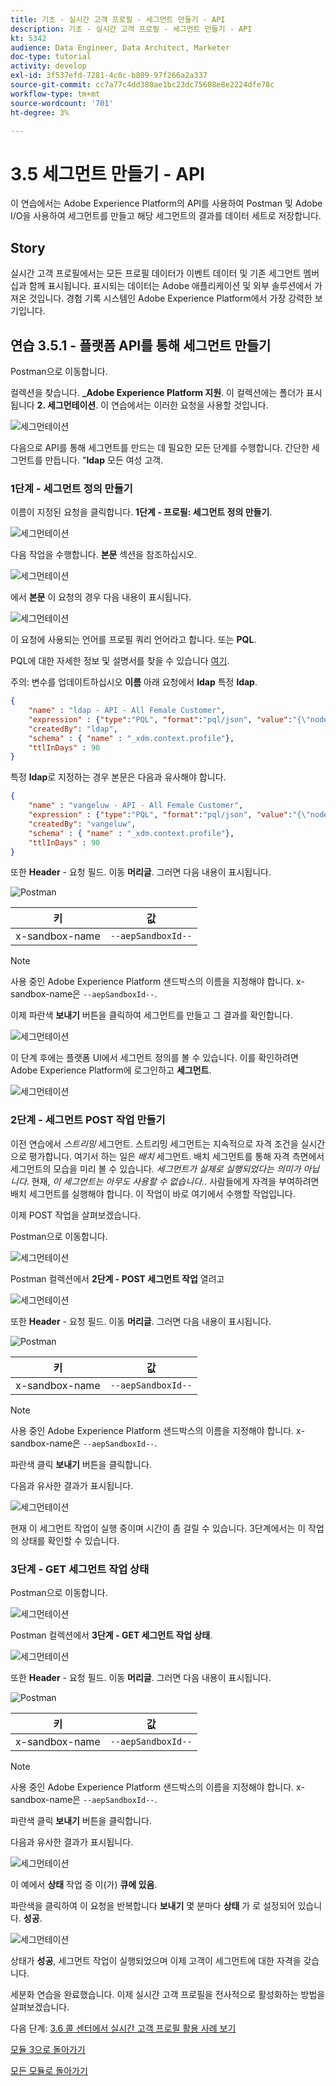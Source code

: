 ```yaml
---
title: 기초 - 실시간 고객 프로필 - 세그먼트 만들기 - API
description: 기초 - 실시간 고객 프로필 - 세그먼트 만들기 - API
kt: 5342
audience: Data Engineer, Data Architect, Marketer
doc-type: tutorial
activity: develop
exl-id: 3f537efd-7281-4c0c-b809-97f266a2a337
source-git-commit: cc7a77c4dd380ae1bc23dc75608e8e2224dfe78c
workflow-type: tm+mt
source-wordcount: '701'
ht-degree: 3%

---
```


# 3.5 세그먼트 만들기 - API

이 연습에서는 Adobe Experience Platform의 API를 사용하여 Postman 및 Adobe I/O을 사용하여 세그먼트를 만들고 해당 세그먼트의 결과를 데이터 세트로 저장합니다.

## Story

실시간 고객 프로필에서는 모든 프로필 데이터가 이벤트 데이터 및 기존 세그먼트 멤버십과 함께 표시됩니다. 표시되는 데이터는 Adobe 애플리케이션 및 외부 솔루션에서 가져온 것입니다. 경험 기록 시스템인 Adobe Experience Platform에서 가장 강력한 보기입니다.

## 연습 3.5.1 - 플랫폼 API를 통해 세그먼트 만들기

Postman으로 이동합니다.

컬렉션을 찾습니다. **_Adobe Experience Platform 지원**. 이 컬렉션에는 폴더가 표시됩니다 **2. 세그먼테이션**. 이 연습에서는 이러한 요청을 사용할 것입니다.

![세그먼테이션](./images/pmdtl.png)

다음으로 API를 통해 세그먼트를 만드는 데 필요한 모든 단계를 수행합니다. 간단한 세그먼트를 만듭니다. &quot;**ldap** 모든 여성 고객.

### 1단계 - 세그먼트 정의 만들기

이름이 지정된 요청을 클릭합니다. **1단계 - 프로필: 세그먼트 정의 만들기**.

![세그먼테이션](./images/s1_call.png)

다음 작업을 수행합니다. **본문** 섹션을 참조하십시오.

![세그먼테이션](./images/s1_body.png)

에서 **본문** 이 요청의 경우 다음 내용이 표시됩니다.

![세그먼테이션](./images/s1_bodydtl.png)

이 요청에 사용되는 언어를 프로필 쿼리 언어라고 합니다. 또는 **PQL**.

PQL에 대한 자세한 정보 및 설명서를 찾을 수 있습니다 [여기](https://experienceleague.adobe.com/docs/experience-platform/segmentation/pql/overview.html?lang=en).


주의: 변수를 업데이트하십시오 **이름** 아래 요청에서 **ldap** 특정 **ldap**.

```json
{
    "name" : "ldap - API - All Female Customer",
    "expression" : {"type":"PQL", "format":"pql/json", "value":"{\"nodeType\":\"fnApply\",\"fnName\":\"in\",\"params\":[{\"nodeType\":\"fieldLookup\",\"fieldName\":\"gender\",\"object\":{\"nodeType\":\"fieldLookup\",\"fieldName\":\"person\",\"object\":{\"nodeType\":\"literal\",\"literalType\":\"XDMObject\",\"value\":\"profile\"}}},{\"literalType\":\"List\",\"nodeType\":\"literal\",\"value\":[\"female\"]}]}"},
    "createdBy": "ldap",
    "schema" : { "name" : "_xdm.context.profile"},
    "ttlInDays" : 90
}
```

특정 **ldap**&#x200B;로 지정하는 경우 본문은 다음과 유사해야 합니다.

```json
{
    "name" : "vangeluw - API - All Female Customer",
    "expression" : {"type":"PQL", "format":"pql/json", "value":"{\"nodeType\":\"fnApply\",\"fnName\":\"in\",\"params\":[{\"nodeType\":\"fieldLookup\",\"fieldName\":\"gender\",\"object\":{\"nodeType\":\"fieldLookup\",\"fieldName\":\"person\",\"object\":{\"nodeType\":\"literal\",\"literalType\":\"XDMObject\",\"value\":\"profile\"}}},{\"literalType\":\"List\",\"nodeType\":\"literal\",\"value\":[\"female\"]}]}"},
    "createdBy": "vangeluw",
    "schema" : { "name" : "_xdm.context.profile"},
    "ttlInDays" : 90
}
```

또한 **Header** - 요청 필드. 이동 **머리글**. 그러면 다음 내용이 표시됩니다.

![Postman](./images/s1_h.png)

| 키 | 값 |
| -------------- | ------------------ |
| x-sandbox-name | `--aepSandboxId--` |

>[!NOTE]
>
>사용 중인 Adobe Experience Platform 샌드박스의 이름을 지정해야 합니다. x-sandbox-name은 `--aepSandboxId--`.

이제 파란색 **보내기** 버튼을 클릭하여 세그먼트를 만들고 그 결과를 확인합니다.

![세그먼테이션](./images/s1_bodydtl_results.png)

이 단계 후에는 플랫폼 UI에서 세그먼트 정의를 볼 수 있습니다. 이를 확인하려면 Adobe Experience Platform에 로그인하고 **세그먼트**.

![세그먼테이션](./images/s1_segmentdef.png)

### 2단계 - 세그먼트 POST 작업 만들기

이전 연습에서 _스트리밍_ 세그먼트. 스트리밍 세그먼트는 지속적으로 자격 조건을 실시간으로 평가합니다. 여기서 하는 일은 _배치_ 세그먼트. 배치 세그먼트를 통해 자격 측면에서 세그먼트의 모습을 미리 볼 수 있습니다. _세그먼트가 실제로 실행되었다는 의미가 아닙니다_. 현재, _이 세그먼트는 아무도 사용할 수 없습니다._. 사람들에게 자격을 부여하려면 배치 세그먼트를 실행해야 합니다. 이 작업이 바로 여기에서 수행할 작업입니다.

이제 POST 작업을 살펴보겠습니다.

Postman으로 이동합니다.

![세그먼테이션](./images/pmdtl.png)

Postman 컬렉션에서 **2단계 - POST 세그먼트 작업** 열려고

![세그먼테이션](./images/s2_call.png)

또한 **Header** - 요청 필드. 이동 **머리글**. 그러면 다음 내용이 표시됩니다.

![Postman](./images/s2headers.png)

| 키 | 값 |
| -------------- | ------------------ |
| x-sandbox-name | `--aepSandboxId--` |

>[!NOTE]
>
>사용 중인 Adobe Experience Platform 샌드박스의 이름을 지정해야 합니다. x-sandbox-name은 `--aepSandboxId--`.

파란색 클릭 **보내기** 버튼을 클릭합니다.

다음과 유사한 결과가 표시됩니다.

![세그먼테이션](./images/s2_call_response.png)

현재 이 세그먼트 작업이 실행 중이며 시간이 좀 걸릴 수 있습니다. 3단계에서는 이 작업의 상태를 확인할 수 있습니다.


### 3단계 - GET 세그먼트 작업 상태

Postman으로 이동합니다.

![세그먼테이션](./images/pmdtl.png)

Postman 컬렉션에서 **3단계 - GET 세그먼트 작업 상태**.

![세그먼테이션](./images/s3_call.png)

또한 **Header** - 요청 필드. 이동 **머리글**. 그러면 다음 내용이 표시됩니다.

![Postman](./images/s3headers.png)

| 키 | 값 |
| -------------- | ------------------ |
| x-sandbox-name | `--aepSandboxId--` |

>[!NOTE]
>
>사용 중인 Adobe Experience Platform 샌드박스의 이름을 지정해야 합니다. x-sandbox-name은 `--aepSandboxId--`.

파란색 클릭 **보내기** 버튼을 클릭합니다.

다음과 유사한 결과가 표시됩니다.

![세그먼테이션](./images/s3_status.png)

이 예에서 **상태** 작업 중 이(가) **큐에 있음**.

파란색을 클릭하여 이 요청을 반복합니다 **보내기** 몇 분마다 **상태** 가 로 설정되어 있습니다. **성공**.

![세그먼테이션](./images/s3_status_succeeded.png)

상태가 **성공**, 세그먼트 작업이 실행되었으며 이제 고객이 세그먼트에 대한 자격을 갖습니다.

세분화 연습을 완료했습니다. 이제 실시간 고객 프로필을 전사적으로 활성화하는 방법을 살펴보겠습니다.

다음 단계: [3.6 콜 센터에서 실시간 고객 프로필 활용 사례 보기](./ex6.md)

[모듈 3으로 돌아가기](./real-time-customer-profile.md)

[모든 모듈로 돌아가기](../../overview.md)
